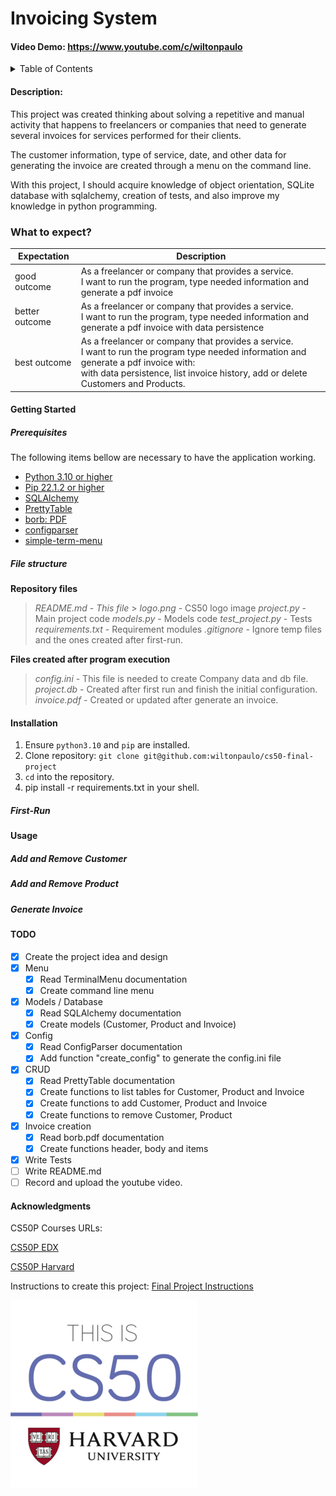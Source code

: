 # Invoicing System

#### Video Demo: https://www.youtube.com/c/wiltonpaulo

<details>
  <summary>Table of Contents</summary>
  <ol>
    <li><a href="#description">Description</a></li>
    <li><a href="#what-to-expect">What to expect?</a></li>
    <li>
      <a href="#getting-started">Getting Started</a>
      <ul>
        <li><a href="#prerequisites">Prerequisites</a></li>
        <li><a href="#file-structure">File Structure</a></li>
        <li><a href="#installation">Installation</a></li>
        <li><a href="#first-run">First Run</a></li>
      </ul>
    </li>
    <li><a href="#usage">Usage</a></li>
      <ul>
        <li><a href="#add-and-remove-customer">Add and Remove Customer</a></li>
        <li><a href="#add-and-remove-product">Add and Remove Product</a></li>
        <li><a href="#generate-invoice">Generate Invoice</a></li>
      </ul>
    <li><a href="#todo">TODO</a></li>
    <li><a href="#references">References</a></li>
    <li><a href="#acknowledgments">Acknowledgments</a></li>
  </ol>
</details>

#### Description:

This project was created thinking about solving a repetitive and manual activity that happens to freelancers or companies that need to generate several invoices for services performed for their clients.

The customer information, type of service, date, and other data for generating the invoice are created through a menu on the command line.

With this project, I should acquire knowledge of object orientation, SQLite database with sqlalchemy, creation of tests, and also improve my knowledge in python programming.

### What to expect?

| Expectation    | Description                                                                                                                                                                                                                       |
| -------------- | --------------------------------------------------------------------------------------------------------------------------------------------------------------------------------------------------------------------------------- |
| good outcome   | As a freelancer or company that provides a service.<br> I want to run the program, type needed information and generate a pdf invoice                                                                                             |
| better outcome | As a freelancer or company that provides a service.<br> I want to run the program, type needed information and generate a pdf invoice with data persistence                                                                       |
| best outcome   | As a freelancer or company that provides a service.<br> I want to run the program type needed information and generate a pdf invoice with:<br> with data persistence, list invoice history, add or delete Customers and Products. |

#### Getting Started

##### Prerequisites

The following items bellow are necessary to have the application working.

- [Python 3.10 or higher](https://www.python.org/)
- [Pip 22.1.2 or higher](https://pypi.org/project/pip/)
- [SQLAlchemy](https://www.sqlalchemy.org/)
- [PrettyTable](https://pypi.org/project/prettytable/)
- [borb: PDF](https://github.com/jorisschellekens/borb)
- [configparser](https://pypi.org/project/configparser/)
- [simple-term-menu](https://pypi.org/project/simple-term-menu/)

##### File structure

**Repository files**

> _README.md_ - _This file_ > _logo.png_ - CS50 logo image
> _project.py_ - Main project code
> _models.py_ - Models code
> _test_project.py_ - Tests
> _requirements.txt_ - Requirement modules
> _.gitignore_ - Ignore temp files and the ones created after first-run.

**Files created after program execution**

> _config.ini_ - This file is needed to create Company data and db file.
> _project.db_ - Created after first run and finish the initial configuration.
> _invoice.pdf_ - Created or updated after generate an invoice.

#### Installation

1. Ensure `python3.10` and `pip` are installed.
1. Clone repository: `git clone git@github.com:wiltonpaulo/cs50-final-project`
1. `cd` into the repository.
1. pip install -r requirements.txt in your shell.

##### First-Run

#### Usage

##### Add and Remove Customer

##### Add and Remove Product

##### Generate Invoice

#### TODO

- [x] Create the project idea and design
- [x] Menu
  - [x] Read TerminalMenu documentation
  - [x] Create command line menu
- [x] Models / Database
  - [x] Read SQLAlchemy documentation
  - [x] Create models (Customer, Product and Invoice)
- [x] Config
  - [x] Read ConfigParser documentation
  - [x] Add function "create_config" to generate the config.ini file
- [x] CRUD
  - [x] Read PrettyTable documentation
  - [x] Create functions to list tables for Customer, Product and Invoice
  - [x] Create functions to add Customer, Product and Invoice
  - [x] Create functions to remove Customer, Product
- [x] Invoice creation
  - [x] Read borb.pdf documentation
  - [x] Create functions header, body and items
- [x] Write Tests
- [ ] Write README.md
- [ ] Record and upload the youtube video.

#### Acknowledgments

CS50P Courses URLs:

[CS50P EDX](https://www.edx.org/course/cs50s-introduction-to-programming-with-python)

[CS50P Harvard](https://cs50.harvard.edu/python/2022/)

Instructions to create this project:
[Final Project Instructions](https://cs50.harvard.edu/python/2022/project/)

![alt text for screen readers](logo.png)
